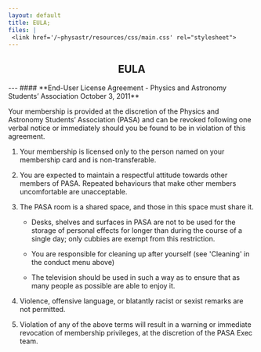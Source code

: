 ```yaml
---
layout: default
title: EULA;
files: |
 <link href='/~physastr/resources/css/main.css' rel="stylesheet">
---
```

<h2 style="text-align: center">EULA</h2>
---
#### **End-User License Agreement - Physics and Astronomy Students’ Association October 3, 2011**

Your membership is provided at the discretion of the Physics and Astronomy Students’ Association (PASA) and can be revoked following one verbal notice or immediately should you be found to be in violation of this agreement.

1. Your membership is licensed only to the person named on your membership card and is non-transferable.

2. You are expected to maintain a respectful attitude towards other members of PASA. Repeated behaviours that make other members uncomfortable are unacceptable.

3. The PASA room is a shared space, and those in this space must share it.

    - Desks, shelves and surfaces in PASA are not to be used for the storage of personal effects for longer than during the course of a single day; only cubbies are exempt from this restriction.

    - You are responsible for cleaning up after yourself (see 'Cleaning' in the conduct menu above)

    - The television should be used in such a way as to ensure that as many people as possible are able to enjoy it.

4. Violence, offensive language, or blatantly racist or sexist remarks are not permitted.

5. Violation of any of the above terms will result in a warning or immediate revocation of membership privileges, at the discretion of the PASA Exec team.